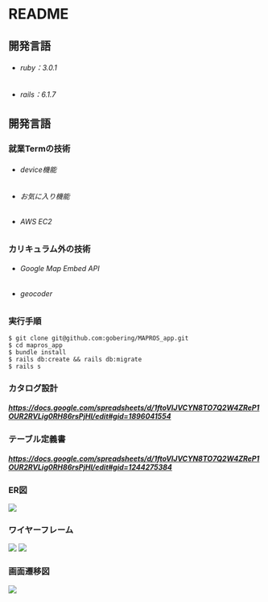 # README

## 開発言語

- ###### ruby：3.0.1 
- ###### rails：6.1.7

## 開発言語

### 就業Termの技術
- ###### device機能
- ###### お気に入り機能
- ###### AWS EC2

### カリキュラム外の技術

- ###### Google Map Embed API
- ###### geocoder

### 実行手順

```
$ git clone git@github.com:gobering/MAPROS_app.git
$ cd mapros_app
$ bundle install
$ rails db:create && rails db:migrate
$ rails s
```

### カタログ設計

##### https://docs.google.com/spreadsheets/d/1ftoVIJVCYN8TO7Q2W4ZReP1OUR2RVLig0RH86rsPjHI/edit#gid=1896041554

### テーブル定義書

##### https://docs.google.com/spreadsheets/d/1ftoVIJVCYN8TO7Q2W4ZReP1OUR2RVLig0RH86rsPjHI/edit#gid=1244275384

### ER図

![](https://i.imgur.com/hRCVX2r.png)





### ワイヤーフレーム

![](https://i.imgur.com/AL4ZY6w.png)
![](https://i.imgur.com/mVrBCkI.png)



### 画面遷移図

![](https://i.imgur.com/7yWLspp.png)